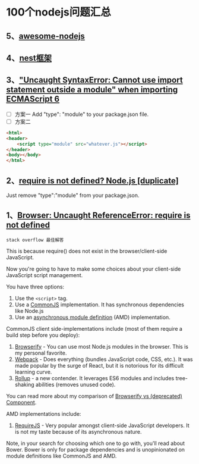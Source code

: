 # 100个nodejs问题汇总
## 5、[awesome-nodejs](https://github.com/sindresorhus/awesome-nodejs)
## 4、[nest框架](https://docs.nestjs.cn/10/introduction)
## 3、["Uncaught SyntaxError: Cannot use import statement outside a module" when importing ECMAScript 6](https://stackoverflow.com/questions/58211880/uncaught-syntaxerror-cannot-use-import-statement-outside-a-module-when-import)

- [ ] 方案一
  Add "type": "module" to your package.json file.
- [ ] 方案二
```html
<html>
<header>
    <script type="module" src="whatever.js"></script>
</header>
<body></body>
</html>

```
## 2、[require is not defined? Node.js [duplicate]](https://stackoverflow.com/questions/31931614/require-is-not-defined-node-js)

Just remove "type":"module" from your package.json.
## 1、[Browser: Uncaught ReferenceError: require is not defined](https://stackoverflow.com/questions/19059580/browser-uncaught-referenceerror-require-is-not-defined)
`stack overflow 最佳解答`

 This is because require() does not exist in the browser/client-side JavaScript.

Now you're going to have to make some choices about your client-side JavaScript script management.

You have three options:

1. Use the `<script>` tag.
2. Use a [CommonJS](http://wiki.commonjs.org/wiki/CommonJS) implementation. It has synchronous dependencies like Node.js
3. Use an [asynchronous module definition](http://requirejs.org/docs/whyamd.html) (AMD) implementation.

CommonJS client side-implementations include (most of them require a build step before you deploy):

1. [Browserify](https://github.com/substack/node-browserify) - You can use most Node.js modules in the browser. This is my personal favorite.
2. [Webpack](https://webpack.github.io/) - Does everything (bundles JavaScript code, CSS, etc.). It was made popular by the surge of React, but it is notorious for its difficult learning curve.
3. [Rollup](http://rollupjs.org/) - a new contender. It leverages ES6 modules and includes tree-shaking abilities (removes unused code).

You can read more about my comparison of [Browserify vs (deprecated) Component](http://procbits.com/2013/06/17/client-side-javascript-management-browserify-vs-component).

AMD implementations include:

1. [RequireJS](http://requirejs.org/) - Very popular amongst client-side JavaScript developers. It is not my taste because of its asynchronous nature.

Note, in your search for choosing which one to go with, you'll read about Bower. Bower is only for package dependencies and is unopinionated on module definitions like CommonJS and AMD.

